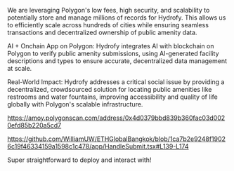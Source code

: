 We are leveraging Polygon's low fees, high security, and scalability to potentially store and manage millions of records for Hydrofy. This allows us to efficiently scale across hundreds of cities while ensuring seamless transactions and decentralized ownership of public amenity data.

AI + Onchain App on Polygon: Hydrofy integrates AI with blockchain on Polygon to verify public amenity submissions, using AI-generated facility descriptions and types to ensure accurate, decentralized data management at scale.

Real-World Impact: Hydrofy addresses a critical social issue by providing a decentralized, crowdsourced solution for locating public amenities like restrooms and water fountains, improving accessibility and quality of life globally with Polygon's scalable infrastructure.

https://amoy.polygonscan.com/address/0x4d0379bbd839b360fac03d0020efd85b220a5cd7

https://github.com/WilliamUW/ETHGlobalBangkok/blob/1ca7b2e9248f19026c19f46334159a1598c1c478/app/HandleSubmit.tsx#L139-L174

Super straightforward to deploy and interact with!